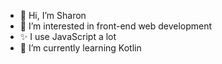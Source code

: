 - 👋 Hi, I’m Sharon
- 👀 I’m interested in front-end web development
- ✨ I use JavaScript a lot
- 🌱 I’m currently learning Kotlin

<!---
sharon-xz/sharon-xz is a ✨ special ✨ repository because its `README.md` (this file) appears on your GitHub profile.
You can click the Preview link to take a look at your changes.
--->
